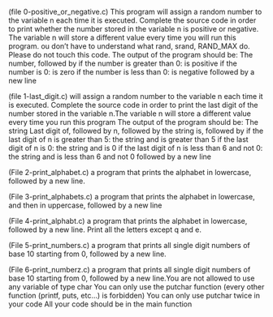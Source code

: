 (file 0-positive_or_negative.c) This program will assign a random number to the variable n each time it is executed. Complete the source code in order to print whether the number stored in the variable n is positive or negative. The variable n will store a different value every time you will run this program. ou don’t have to understand what rand, srand, RAND_MAX do. Please do not touch this code. The output of the program should be: The number, followed by if the number is greater than 0: is positive if the number is 0: is zero if the number is less than 0: is negative followed by a new line

(file 1-last_digit.c) will assign a random number to the variable n each time it is executed. Complete the source code in order to print the last digit of the number stored in the variable n.The variable n will store a different value every time you run this program
The output of the program should be:
The string Last digit of, followed by
n, followed by
the string is, followed by
if the last digit of n is greater than 5: the string and is greater than 5
if the last digit of n is 0: the string and is 0
if the last digit of n is less than 6 and not 0: the string and is less than 6 and not 0
followed by a new line

(File 2-print_alphabet.c) a program that prints the alphabet in lowercase, followed by a new line.

(File 3-print_alphabets.c) a program that prints the alphabet in lowercase, and then in uppercase, followed by a new line

(File 4-print_alphabt.c) a program that prints the alphabet in lowercase, followed by a new line. Print all the letters except q and e.

(File 5-print_numbers.c)  a program that prints all single digit numbers of base 10 starting from 0, followed by a new line.

(File 6-print_numberz.c) a program that prints all single digit numbers of base 10 starting from 0, followed by a new line.You are not allowed to use any variable of type char
You can only use the putchar function (every other function (printf, puts, etc…) is forbidden)
You can only use putchar twice in your code
All your code should be in the main function
